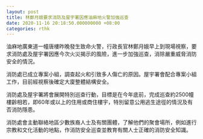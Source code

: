 ```yaml
---
layout: post
title: 林鄭月娥要求消防及屋宇署因應油麻地火警加強巡查
date: 2020-11-16 20:18:50.000000000 +08:00
categories: rthk
---
```


油麻地廣東道一幢唐樓昨晚發生致命火警，行政長官林鄭月娥早上到現場視察，要求消防處及屋宇署因應今次火災揭示的風險，進一步加強巡查，消除嚴重威脅消防安全的情況。

消防處已成立專案小組，調查起火和引致多人傷亡的原因。屋宇署會配合專案小組工作，目前經視察後確定大廈整體結構安全。

消防處及屋宇署將會展開特別巡查行動，目標是在今年底前，完成巡查約2500幢樓齡相若，即60年或以上的住用或商住樓宇，特別留意公用逃生途徑的情況及有否消防隱患。

消防處會主動聯絡地區少數族裔人士及有關團體，了解他們的聚會場所，例如進行宗教和文化活動的地點，作消防安全巡查並教育有關人士正確的消防安全知識。
